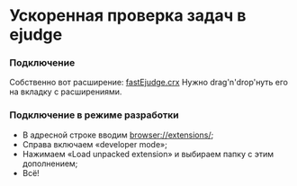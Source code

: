 # Ускоренная проверка задач в ejudge


### Подключение
Собственно вот расширение: [fastEjudge.crx](https://github.com/ShashkovS/fastEjudge/blob/main/dist/fastEjudge.crx?raw=true)
Нужно drag'n'drop'нуть его на вкладку с расширениями.


### Подключение в режиме разработки
- В адресной строке вводим <a href="browser://extensions/">browser://extensions/</a>;
- Справа включаем «developer mode»;
- Нажимаем «Load unpacked extension» и выбираем папку с этим дополнением;
- Всё!
